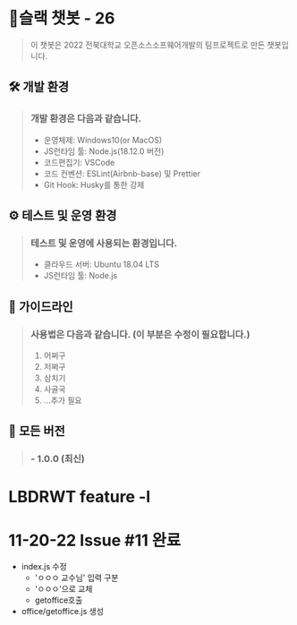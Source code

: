 # 🚩슬랙 챗봇 - 26
> 이 챗봇은 2022 전북대학교 오픈소스소프웨어개발의 팀프로젝트로 만든 챗봇입니다.
## 🛠 개발 환경
> ### 개발 환경은 다음과 같습니다.
> - 운영체제: Windows10(or MacOS)
> - JS런타임 툴:  Node.js(18.12.0 버전)
> - 코드편집기: VSCode
> - 코드 컨벤션: ESLint(Airbnb-base) 및 Prettier
> - Git Hook: Husky를 통한 강제
>
## ⚙ 테스트 및 운영 환경
> ### 테스트 및 운영에 사용되는 환경입니다.
> - 클라우드 서버: Ubuntu 18.04 LTS
> - JS런타임 툴: Node.js
>
## 📕 가이드라인
> ### 사용법은 다음과 같습니다. (이 부분은 수정이 필요합니다.)
> 1. 어쩌구
> 2. 저쩌구
> 3. 삼치기
> 4. 사골국
> 5. ...추가 필요
## 🌈 모든 버전
> ### - 1.0.0 (최신)
>
>
>
>
>
#

# LBDRWT feature -l
# 11-20-22 Issue #11 완료
* index.js 수정
  * 'ㅇㅇㅇ 교수님' 입력 구분
  * 'ㅇㅇㅇ'으로 교체
  * getoffice호출
* office/getoffice.js 생성
